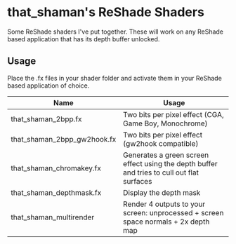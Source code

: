 # that_shaman's ReShade Shaders

Some ReShade shaders I've put together. These will work on any ReShade based application that has its depth buffer unlocked.

## Usage

Place the .fx files in your shader folder and activate them in your ReShade based application of choice.

|Name|Usage|
|--|--| 
|that_shaman_2bpp.fx|Two bits per pixel effect (CGA, Game Boy, Monochrome)|
|that_shaman_2bpp_gw2hook.fx|Two bits per pixel effect (gw2hook compatible)|
|that_shaman_chromakey.fx|Generates a green screen effect using the depth buffer and tries to cull out flat surfaces|
|that_shaman_depthmask.fx|Display the depth mask|
|that_shaman_multirender|Render 4 outputs to your screen: unprocessed + screen space normals + 2x depth map|